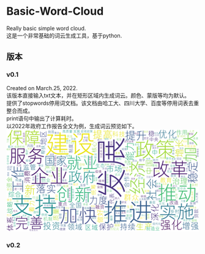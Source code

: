 # Basic-Word-Cloud
Really basic simple word cloud.  
这是一个非常基础的词云生成工具，基于python.

## 版本
### v0.1  
Created on March.25, 2022.  
该版本直接输入txt文本，并在矩形区域内生成词云。颜色、蒙版等均为默认。  
提供了stopwords停用词文档。该文档由哈工大、四川大学、百度等停用词表去重整合而成。  
print语句中输出了计算耗时。  
以2022年政府工作报告全文为例，生成词云预览如下。  
![avatar](result.png)

### v0.2


